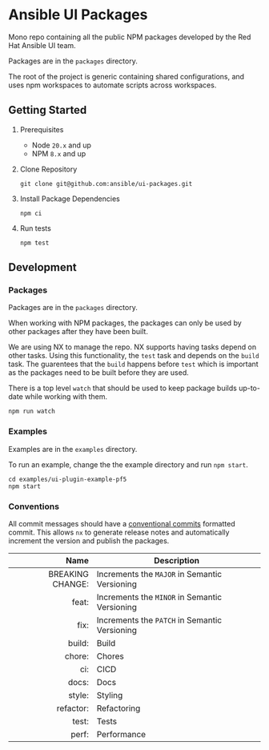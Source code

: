 # Ansible UI Packages

Mono repo containing all the public NPM packages developed by the Red Hat Ansible UI team.

Packages are in the `packages` directory.

The root of the project is generic containing shared configurations,
and uses npm workspaces to automate scripts across workspaces.

## Getting Started

1. Prerequisites

   - Node `20.x` and up
   - NPM `8.x` and up

2. Clone Repository

   ```
   git clone git@github.com:ansible/ui-packages.git
   ```

3. Install Package Dependencies

   ```
   npm ci
   ```

4. Run tests

   ```
   npm test
   ```

## Development

### Packages

Packages are in the `packages` directory.

When working with NPM packages, the packages can only be used by other packages after they have been built.

We are using NX to manage the repo.
NX supports having tasks depend on other tasks.
Using this functionality, the `test` task and depends on the `build` task.
The guarentees that the `build` happens before `test` which is important as the packages need to be built before they are used.

There is a top level `watch` that should be used to keep package builds up-to-date while working with them.

```
npm run watch
```

### Examples

Examples are in the `examples` directory.

To run an example, change the the example directory and run `npm start`.

```
cd examples/ui-plugin-example-pf5
npm start
```

### Conventions

All commit messages should have a [conventional commits](https://www.conventionalcommits.org/en/v1.0.0/#summary) formatted commit. This allows `nx` to generate release notes and automatically increment the version and publish the packages.

|             Name | Description                                   |
| ---------------: | --------------------------------------------- |
| BREAKING CHANGE: | Increments the `MAJOR` in Semantic Versioning |
|            feat: | Increments the `MINOR` in Semantic Versioning |
|             fix: | Increments the `PATCH` in Semantic Versioning |
|           build: | Build                                         |
|           chore: | Chores                                        |
|              ci: | CICD                                          |
|            docs: | Docs                                          |
|           style: | Styling                                       |
|        refactor: | Refactoring                                   |
|            test: | Tests                                         |
|            perf: | Performance                                   |
